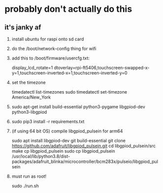# probably don't actually do this
## it's janky af

1. install ubuntu for raspi onto sd card

2. do the /boot/network-config thing for wifi

3. add this to /boot/firmware/usercfg.txt:

    display_lcd_rotate=1
    dtoverlay=rpi-ft5406,touchscreen-swapped-x-y=1,touchscreen-inverted-x=1,touchscreen-inverted-y=0

4. set the timezone

    timedatectl list-timezones
    sudo timedatectl set-timezone America/New_York

5. sudo apt-get install build-essential python3-pygame libgpiod-dev python3-libgpiod

6. sudo pip3 install -r requirements.txt

7. (if using 64 bit OS) compile libgpiod_pulsein for arm64 

    sudo apt install libgpiod-dev git build-essential
    git clone https://github.com/adafruit/libgpiod_pulsein.git
    cd libgpiod_pulsein/src
    make
    cp libgpiod_pulsein sudo cp libgpiod_pulsein /usr/local/lib/python3.8/dist-packages/adafruit_blinka/microcontroller/bcm283x/pulseio/libgpiod_pulsein

8. must run as root!

    sudo ./run.sh